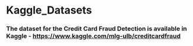 # Kaggle_Datasets

### The dataset for the Credit Card Fraud Detection is available in Kaggle - https://www.kaggle.com/mlg-ulb/creditcardfraud
